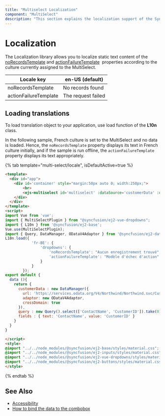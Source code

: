 ```yaml
---
title: "Multiselect Localization"
component: "MultiSelect"
description: "This section explains the localization support of the Syncfusion vue multiselect component."
---
```


# Localization

The Localization library allows you to localize static text content of the
[noRecordsTemplate](../api/multi-select/#norecordstemplate)
 and [actionFailureTemplate](../api/multi-select/#actionfailuretemplate)
&nbsp;properties according to the culture currently assigned to the MultiSelect.

| Locale key | en-US (default)  |
|------------|------------------|
| noRecordsTemplate |  No records found |
| actionFailureTemplate | The request failed |

## Loading translations

To load translation object to your application, use load function of the **L10n** class.

In the following sample, French culture is set to the MultiSelect and no data is loaded. Hence, the `noRecordsTemplate`
property displays its text in French culture initially, and if the sample is run offline, the `actionFailureTemplate` property
displays its text appropriately.

{% tab template="multi-select/locale", isDefaultActive=true %}

```html
<template>
  <div id="app">
    <div id='container' style="margin:50px auto 0; width:250px;">
        <br>
        <ejs-multiselect id='multiselect' :dataSource='customerData' :query='query' :fields='fields' locale="fr-BE" placeholder="Sélectionnez un client"></ejs-multiselect>
    </div>
  </div>
</template>
<script>
import Vue from 'vue';
import { MultiSelectPlugin } from "@syncfusion/ej2-vue-dropdowns";
import { L10n } from '@syncfusion/ej2-base';
Vue.use(MultiSelectPlugin);
import { Query, DataManager, ODataV4Adaptor } from '@syncfusion/ej2-data';
L10n.load({
            'fr-BE': {
                'dropdowns': {
                    'noRecordsTemplate': "Aucun enregistrement trouvé",
                    'actionFailureTemplate': "Modèle d'échec d'action"
                }
            }
        });
export default {
  data (){
    return {
      customerData : new DataManager({
        url: 'https://services.odata.org/V4/Northwind/Northwind.svc/Customers',
        adaptor: new ODataV4Adaptor,
        crossDomain: true
      }),
      query : new Query().select(['ContactName', 'CustomerID']).take(0),
      fields : { text: 'ContactName', value: 'CustomerID' }
    }
  }
}

</script>
<style>
@import "../../node_modules/@syncfusion/ej2-base/styles/material.css";
@import "../../node_modules/@syncfusion/ej2-inputs/styles/material.css";
@import "../../node_modules/@syncfusion/ej2-vue-dropdowns/styles/material.css";
@import "../../node_modules/@syncfusion/ej2-buttons/styles/material.css";
</style>
```

{% endtab %}

## See Also

* [Accessibility](./accessibility/)
* [How to bind the data to the combobox](./data-binding/)